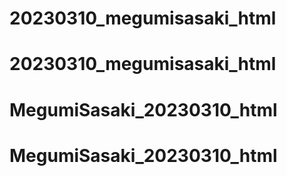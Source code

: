 # 20230310_megumisasaki_html
# 20230310_megumisasaki_html
# MegumiSasaki_20230310_html
# MegumiSasaki_20230310_html
